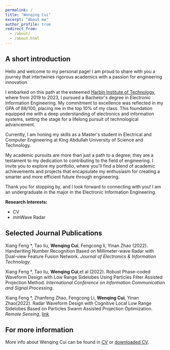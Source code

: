 ```yaml
---
permalink: /
title: "Wenqing Cui"
excerpt: "About me"
author_profile: true
redirect_from: 
  - /about/
  - /about.html
---
```

## A short introduction
Hello and welcome to my personal page! I am proud to share with you a journey that intertwines rigorous academics with a passion for engineering innovation.

I embarked on this path at the esteemed [Harbin Institute of Technology](http://en.hit.edu.cn/), where from 2019 to 2023, I pursued a Bachelor's degree in Electronic Information Engineering. My commitment to excellence was reflected in my GPA of 88/100, placing me in the top 10% of my class. This foundation equipped me with a deep understanding of electronics and information systems, setting the stage for a lifelong pursuit of technological advancement.

Currently, I am honing my skills as a Master's student in Electrical and Computer Engineering at King Abdullah University of Science and Technology. 

My academic pursuits are more than just a path to a degree; they are a testament to my dedication to contributing to the field of engineering. I invite you to explore my portfolio, where you'll find a blend of academic achievements and projects that encapsulate my enthusiasm for creating a smarter and more efficient future through engineering.

Thank you for stopping by, and I look forward to connecting with you!
I am an undergraduate in the  major in the Electronic Information Engineering. 

<b>Research Interests:</b>
* CV
* mmWave Radar

## Selected Journal Publications
Xiang Feng *, Tao liu, **Wenqing Cui**, Fengcong li, Yinan Zhao (2022). Handwriting Number Recognition Based on Millimeter-wave Radar
with Dual-view Feature Fusion Network. *Journal of Electronics & Information Technology*. 

Xiang Feng *, Tao liu, **Wenqing Cui**,et al (2022). Robust Phase-coded Waveform Design with Low Range Sidelobes Using Particles Filter Assisted Projection Method. *International Conference on Information Communication and Signal Processing*. 

Xiang Feng *, Zhanfeng Zhao, Fengcong Li, **Wenqing Cui**, Yinan Zhao(2022). Radar Waveform Design with Cognitive Local Low Range Sidelobes
Based on Particles Swarm Assisted Projection Optimization. *Remote Sensing*, [link](https://doi.org/10.3390/rs14174186)

## For more information
More info about Wenqing Cui can be found in [CV](https://dreamaker-mrc.github.io/cv/) or [downloaded CV](https://dreamaker-mrc.github.io/files/CV_Eng.pdf).
